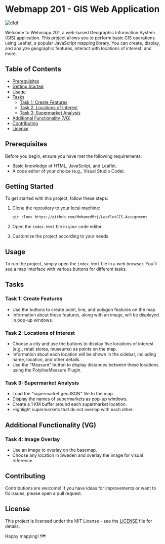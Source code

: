 # Webmapp 201 - GIS Web Application
![dfdf](https://github.com/MohamedMrj/LeafletGIS-Assignment/assets/113178714/f70d4eb5-ce4c-40dc-91f1-26530c91605c)

Welcome to Webmapp 201, a web-based Geographic Information System (GIS) application. This project allows you to perform basic GIS operations using Leaflet, a popular JavaScript mapping library. You can create, display, and analyze geographic features, interact with locations of interest, and more.

## Table of Contents

- [Prerequisites](#prerequisites)
- [Getting Started](#getting-started)
- [Usage](#usage)
- [Tasks](#tasks)
  - [Task 1: Create Features](#task-1-create-features)
  - [Task 2: Locations of Interest](#task-2-locations-of-interest)
  - [Task 3: Supermarket Analysis](#task-3-supermarket-analysis)
- [Additional Functionality (VG)](#additional-functionality-vg)
- [Contributing](#contributing)
- [License](#license)

## Prerequisites

Before you begin, ensure you have met the following requirements:
- Basic knowledge of HTML, JavaScript, and Leaflet.
- A code editor of your choice (e.g., Visual Studio Code).

## Getting Started

To get started with this project, follow these steps:

1. Clone the repository to your local machine:

   ```bash
   git clone https://github.com/MohamedMrj/LeafletGIS-Assignment
   ```

2. Open the `index.html` file in your code editor.

3. Customize the project according to your needs.

## Usage

To run the project, simply open the `index.html` file in a web browser. You'll see a map interface with various buttons for different tasks.

## Tasks

### Task 1: Create Features

- Use the buttons to create point, line, and polygon features on the map.
- Information about these features, along with an image, will be displayed in pop-up windows.

### Task 2: Locations of Interest

- Choose a city and use the buttons to display five locations of interest (e.g., retail stores, museums) as points on the map.
- Information about each location will be shown in the sidebar, including name, location, and other details.
- Use the "Measure" button to display distances between these locations using the PolylineMeasure Plugin.

### Task 3: Supermarket Analysis

- Load the "supermarket.geoJSON" file to the map.
- Display the names of supermarkets as pop-up windows.
- Create a 1 KM buffer around each supermarket location.
- Highlight supermarkets that do not overlap with each other.

## Additional Functionality (VG)

### Task 4: Image Overlay

- Use an image to overlay on the basemap.
- Choose any location in Sweden and overlay the image for visual reference.


## Contributing

Contributions are welcome! If you have ideas for improvements or want to fix issues, please open a pull request.

## License

This project is licensed under the MIT License - see the [LICENSE](LICENSE) file for details.

Happy mapping! 🗺️
